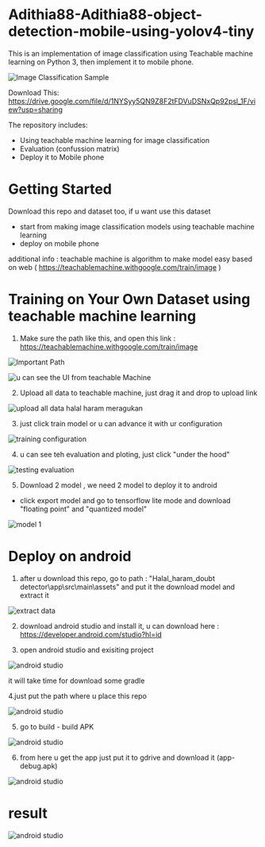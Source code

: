 # Adithia88-Adithia88-object-detection-mobile-using-yolov4-tiny

This is an implementation of image classification using Teachable machine learning on Python 3, then implement it to mobile phone.

![Image Classification Sample](assets/1.PNG)

Download This: https://drive.google.com/file/d/1NYSyy5QN9Z8F2tFDVuDSNxQp92psl_1F/view?usp=sharing

The repository includes:
* Using teachable machine learning for image classification 
* Evaluation (confussion matrix) 
* Deploy it to Mobile phone 


# Getting Started
Download this repo and dataset too, if u want use this dataset
* start from making image classification models using teachable machine learning 
* deploy on mobile phone

additional info :
teachable machine is algorithm to make model easy based on web ( https://teachablemachine.withgoogle.com/train/image )


# Training on Your Own Dataset using teachable machine learning

1. Make sure the path like this, and open this link : https://teachablemachine.withgoogle.com/train/image

![Important Path](assets/2.PNG)

![u can see the UI from teachable Machine ](assets/3.PNG)

2. Upload all data to teachable machine, just drag it and drop to upload link 

![upload all data halal haram meragukan ](assets/4.PNG)

3. just click train model or u can advance it with ur configuration

![training configuration](assets/5.PNG)

4. u can see teh evaluation and ploting, just click "under the hood" 

![testing evaluation](assets/6.PNG)

5. Download 2 model , we need 2 model to deploy it to android

* click export model and go to tensorflow lite mode and download "floating point" and "quantized model" 

![model 1](assets/7.PNG)



# Deploy on android

1. after u download this repo, go to path : "Halal_haram_doubt detector\app\src\main\assets" and put it the download model and extract it

![extract data ](assets/8.PNG)

2. download android studio and install it, u can download here : https://developer.android.com/studio?hl=id

3. open android studio and exisiting project 

![android studio ](assets/9.PNG)

it will take time for download some gradle 

4.just put the path where u place this repo 

![android studio ](assets/10.PNG)

5. go to build - build APK

![android studio ](assets/11.PNG)

6. from here u get the app just put it to gdrive and download it (app-debug.apk)

![android studio ](assets/12.PNG)

# result 

![android studio ](assets/1.PNG)
